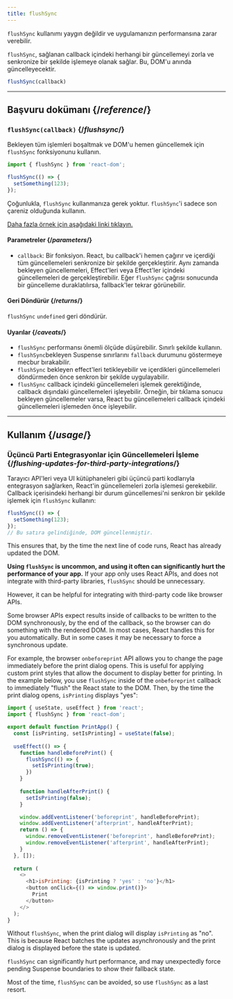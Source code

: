 ```yaml
---
title: flushSync
---
```


<Pitfall>

`flushSync` kullanımı yaygın değildir ve uygulamanızın performansına zarar verebilir.

</Pitfall>

<Intro>

`flushSync`, sağlanan callback içindeki herhangi bir güncellemeyi zorla ve senkronize bir şekilde işlemeye olanak sağlar. Bu, DOM'u anında güncelleyecektir.

```js
flushSync(callback)
```

</Intro>

<InlineToc />

---

## Başvuru dokümanı {/*reference*/}

### `flushSync(callback)` {/*flushsync*/}

Bekleyen tüm işlemleri boşaltmak ve DOM'u hemen güncellemek için `flushSync` fonksiyonunu kullanın.


```js
import { flushSync } from 'react-dom';

flushSync(() => {
  setSomething(123);
});
```

Çoğunlukla, `flushSync` kullanmanıza gerek yoktur. `flushSync`'i sadece son çareniz olduğunda kullanın.

[Daha fazla örnek için aşağıdaki linki tıklayın.](#usage)

#### Parametreler {/*parameters*/}


* `callback`: Bir fonksiyon. React, bu callback'i hemen çağırır ve içerdiği tüm güncellemeleri senkronize bir şekilde gerçekleştirir. Aynı zamanda bekleyen güncellemeleri, Effect'leri veya Effect'ler içindeki güncellemeleri de gerçekleştirebilir. Eğer `flushSync` çağrısı sonucunda bir güncelleme duraklatılırsa, fallback'ler tekrar görünebilir.

#### Geri Döndürür {/*returns*/}

`flushSync` `undefined` geri döndürür.

#### Uyarılar {/*caveats*/}

* `flushSync` performansı önemli ölçüde düşürebilir. Sınırlı şekilde kullanın.
* `flushSync`bekleyen Suspense sınırlarını `fallback` durumunu göstermeye mecbur bırakabilir.
* `flushSync` bekleyen effect'leri tetikleyebilir ve içerdikleri güncellemeleri döndürmeden önce senkron bir şekilde uygulayabilir.
* `flushSync` callback içindeki güncellemeleri işlemek gerektiğinde, callback dışındaki güncellemeleri işleyebilir. Örneğin, bir tıklama sonucu bekleyen güncellemeler varsa, React bu güncellemeleri callback içindeki güncellemeleri işlemeden önce işleyebilir.


---

## Kullanım {/*usage*/}

### Üçüncü Parti Entegrasyonlar için Güncellemeleri İşleme {/*flushing-updates-for-third-party-integrations*/}

Tarayıcı API'leri veya UI kütüphaneleri gibi üçüncü parti kodlarıyla entegrasyon sağlarken, React'in güncellemeleri zorla işlemesi gerekebilir. Callback içerisindeki herhangi bir <CodeStep step={1}>durum güncellemesi</CodeStep>'ni senkron bir şekilde işlemek için `flushSync` kullanın:

```js [[1, 2, "setSomething(123)"]]
flushSync(() => {
  setSomething(123);
});
// Bu satıra gelindiğinde, DOM güncellenmiştir.
```

This ensures that, by the time the next line of code runs, React has already updated the DOM.

**Using `flushSync` is uncommon, and using it often can significantly hurt the performance of your app.** If your app only uses React APIs, and does not integrate with third-party libraries, `flushSync` should be unnecessary.

However, it can be helpful for integrating with third-party code like browser APIs.

Some browser APIs expect results inside of callbacks to be written to the DOM synchronously, by the end of the callback, so the browser can do something with the rendered DOM. In most cases, React handles this for you automatically. But in some cases it may be necessary to force a synchronous update.

For example, the browser `onbeforeprint` API allows you to change the page immediately before the print dialog opens. This is useful for applying custom print styles that allow the document to display better for printing. In the example below, you use `flushSync` inside of the `onbeforeprint` callback to immediately "flush" the React state to the DOM. Then, by the time the print dialog opens, `isPrinting` displays "yes":

<Sandpack>

```js App.js active
import { useState, useEffect } from 'react';
import { flushSync } from 'react-dom';

export default function PrintApp() {
  const [isPrinting, setIsPrinting] = useState(false);
  
  useEffect(() => {
    function handleBeforePrint() {
      flushSync(() => {
        setIsPrinting(true);
      })
    }
    
    function handleAfterPrint() {
      setIsPrinting(false);
    }

    window.addEventListener('beforeprint', handleBeforePrint);
    window.addEventListener('afterprint', handleAfterPrint);
    return () => {
      window.removeEventListener('beforeprint', handleBeforePrint);
      window.removeEventListener('afterprint', handleAfterPrint);
    }
  }, []);
  
  return (
    <>
      <h1>isPrinting: {isPrinting ? 'yes' : 'no'}</h1>
      <button onClick={() => window.print()}>
        Print
      </button>
    </>
  );
}
```

</Sandpack>

Without `flushSync`, when the print dialog will display `isPrinting` as "no". This is because React batches the updates asynchronously and the print dialog is displayed before the state is updated.

<Pitfall>

`flushSync` can significantly hurt performance, and may unexpectedly force pending Suspense boundaries to show their fallback state.

Most of the time, `flushSync` can be avoided, so use `flushSync` as a last resort.

</Pitfall>
